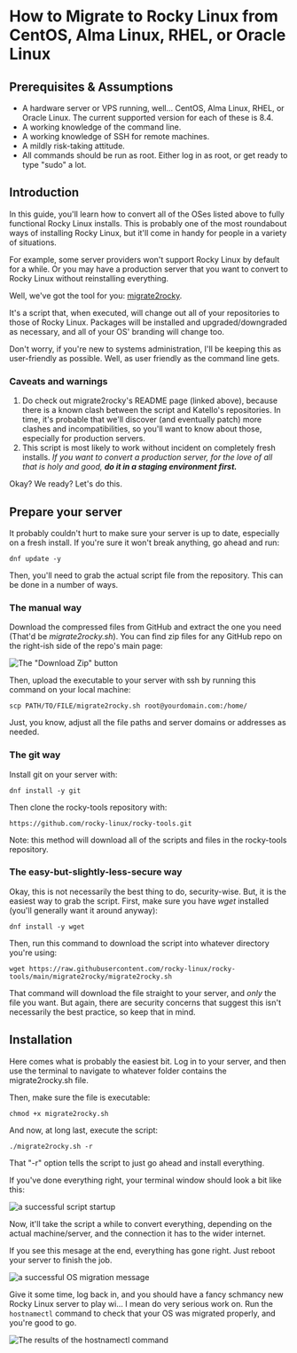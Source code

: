 # How to Migrate to Rocky Linux from CentOS, Alma Linux, RHEL, or Oracle Linux

## Prerequisites & Assumptions

* A hardware server or VPS running, well... CentOS, Alma Linux, RHEL, or Oracle Linux. The current supported version for each of these is 8.4.
* A working knowledge of the command line.
* A working knowledge of SSH for remote machines.
* A mildly risk-taking attitude.
* All commands should be run as root. Either log in as root, or get ready to type "sudo" a lot.

## Introduction

In this guide, you'll learn how to convert all of the OSes listed above to fully functional Rocky Linux installs. This is probably one of the most roundabout ways of installing Rocky Linux, but it'll come in handy for people in a variety of situations.

For example, some server providers won't support Rocky Linux by default for a while. Or you may have a production server that you want to convert to Rocky Linux without reinstalling everything.

Well, we've got the tool for you: [migrate2rocky](https://github.com/rocky-linux/rocky-tools/tree/main/migrate2rocky).

It's a script that, when executed, will change out all of your repositories to those of Rocky Linux. Packages will be installed and upgraded/downgraded as necessary, and all of your OS' branding will change too.

Don't worry, if you're new to systems administration, I'll be keeping this as user-friendly as possible. Well, as user friendly as the command line gets.

### Caveats and warnings

1. Do check out migrate2rocky's README page (linked above), because there is a known clash between the script and Katello's repositories. In time, it's probable that we'll discover (and eventually patch) more clashes and incompatibilities, so you'll want to know about those, especially for production servers.
2. This script is most likely to work without incident on completely fresh installs. _If you want to convert a production server, for the love of all that is holy and good, **do it in a staging environment first.**_

Okay? We ready? Let's do this.

## Prepare your server

It probably couldn't hurt to make sure your server is up to date, especially on a fresh install. If you're sure it won't break anything, go ahead and run:

```
dnf update -y
```

Then, you'll need to grab the actual script file from the repository. This can be done in a number of ways.

### The manual way

Download the compressed files from GitHub and extract the one you need (That'd be *migrate2rocky.sh*). You can find zip files for any GitHub repo on the right-ish side of the repo's main page:

![The "Download Zip" button](../images/migrate2rocky-github-zip.png)

Then, upload the executable to your server with ssh by running this command on your local machine:

```
scp PATH/TO/FILE/migrate2rocky.sh root@yourdomain.com:/home/
```

Just, you know, adjust all the file paths and server domains or addresses as needed.

### The git way

Install git on your server with:

```
dnf install -y git
```

Then clone the rocky-tools repository with:

```
https://github.com/rocky-linux/rocky-tools.git
```

Note: this method will download all of the scripts and files in the rocky-tools repository.

### The easy-but-slightly-less-secure way

Okay, this is not necessarily the best thing to do, security-wise. But, it is the easiest way to grab the script. First, make sure you have *wget* installed (you'll generally want it around anyway):

```
dnf install -y wget
```

Then, run this command to download the script into whatever directory you're using:

```
wget https://raw.githubusercontent.com/rocky-linux/rocky-tools/main/migrate2rocky/migrate2rocky.sh
```

That command will download the file straight to your server, and *only* the file you want. But again, there are security concerns that suggest this isn't necessarily the best practice, so keep that in mind.

## Installation

Here comes what is probably the easiest bit. Log in to your server, and then use the terminal to navigate to whatever folder contains the migrate2rocky.sh file.

Then, make sure the file is executable:

```
chmod +x migrate2rocky.sh
```

And now, at long last, execute the script:

```
./migrate2rocky.sh -r
```

That "-r" option tells the script to just go ahead and install everything.

If you've done everything right, your terminal window should look a bit like this:

![a successful script startup](../images/migrate2rocky-convert-01.png)

Now, it'll take the script a while to convert everything, depending on the actual machine/server, and the connection it has to the wider internet.

If you see this mesage at the end, everything has gone right. Just reboot your server to finish the job.

![a successful OS migration message](../images/migrate2rocky-convert-02.png)

Give it some time, log back in, and you should have a fancy schmancy new Rocky Linux server to play wi... I mean do very serious work on. Run the `hostnamectl` command to check that your OS was migrated properly, and you're good to go.

![The results of the hostnamectl command](../images/migrate2rocky-convert-03.png)
